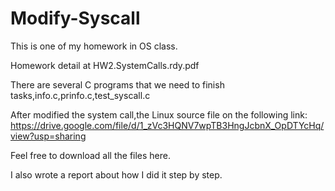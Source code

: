 # Modify-Syscall
This is one of my homework in OS class.

Homework detail at HW2.SystemCalls.rdy.pdf

There are several C programs that we need to finish tasks,info.c,prinfo.c,test_syscall.c

After modified the system call,the Linux source file on the following link:
https://drive.google.com/file/d/1_zVc3HQNV7wpTB3HngJcbnX_OpDTYcHq/view?usp=sharing

Feel free to download all the files here.

I also wrote a report about how I did it step by step.
